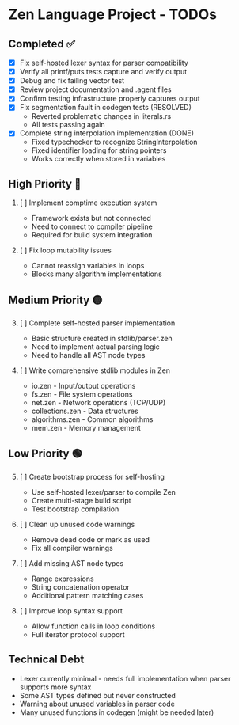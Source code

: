 # Zen Language Project - TODOs

## Completed ✅
- [x] Fix self-hosted lexer syntax for parser compatibility
- [x] Verify all printf/puts tests capture and verify output  
- [x] Debug and fix failing vector test
- [x] Review project documentation and .agent files
- [x] Confirm testing infrastructure properly captures output
- [x] Fix segmentation fault in codegen tests (RESOLVED)
  - Reverted problematic changes in literals.rs
  - All tests passing again
- [x] Complete string interpolation implementation (DONE)
  - Fixed typechecker to recognize StringInterpolation
  - Fixed identifier loading for string pointers
  - Works correctly when stored in variables

## High Priority 🔴
1. [ ] Implement comptime execution system
   - Framework exists but not connected
   - Need to connect to compiler pipeline
   - Required for build system integration
   
2. [ ] Fix loop mutability issues
   - Cannot reassign variables in loops
   - Blocks many algorithm implementations

## Medium Priority 🟡
3. [ ] Complete self-hosted parser implementation
   - Basic structure created in stdlib/parser.zen
   - Need to implement actual parsing logic
   - Need to handle all AST node types
   
4. [ ] Write comprehensive stdlib modules in Zen
   - io.zen - Input/output operations
   - fs.zen - File system operations  
   - net.zen - Network operations (TCP/UDP)
   - collections.zen - Data structures
   - algorithms.zen - Common algorithms
   - mem.zen - Memory management

## Low Priority 🟢  
5. [ ] Create bootstrap process for self-hosting
   - Use self-hosted lexer/parser to compile Zen
   - Create multi-stage build script
   - Test bootstrap compilation
   
6. [ ] Clean up unused code warnings
   - Remove dead code or mark as used
   - Fix all compiler warnings
   
7. [ ] Add missing AST node types
   - Range expressions
   - String concatenation operator
   - Additional pattern matching cases
   
8. [ ] Improve loop syntax support
   - Allow function calls in loop conditions
   - Full iterator protocol support

## Technical Debt
- Lexer currently minimal - needs full implementation when parser supports more syntax
- Some AST types defined but never constructed  
- Warning about unused variables in parser code
- Many unused functions in codegen (might be needed later)